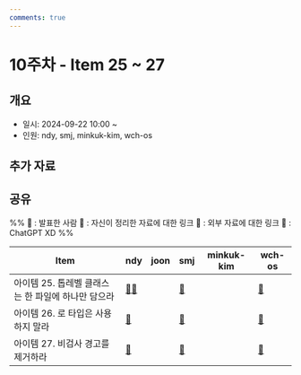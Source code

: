 ```yaml
---
comments: true
---
```

# 10주차 - Item 25 ~ 27

## 개요

- 일시: 2024-09-22 10:00 ~ 
- 인원: ndy, smj, minkuk-kim, wch-os

## 추가 자료


## 공유
%% 
📢 : 발표한 사람
📄 : 자신이 정리한 자료에 대한 링크
🔗 : 외부 자료에 대한 링크
🤖 : ChatGPT XD
%%

| Item                           | ndy                                  | joon | smj | minkuk-kim | wch-os |
| ------------------------------ | ------------------------------------ | ---- | --- | ---------- | ------ |
| 아이템 25. 톱레벨 클래스는 한 파일에 하나만 담으라 | [📄🤖](docs/chapter04/item25/ndy.md) |      | [📄](https://shinminjin.github.io/posts/item25/) |            | [📄](https://cute-boron-dfb.notion.site/25-10855147198080afa30fd36163d7d13b) |
| 아이템 26. 로 타입은 사용하지 말라          | [🔗](docs/chapter05/item26/ndy.md)   |      | [📄](https://shinminjin.github.io/posts/item26/) |            | [📄](https://cute-boron-dfb.notion.site/26-10855147198080cf8ec7e4206bea5145) |
| 아이템 27. 비검사 경고를 제거하라           | [📄](docs/chapter05/item27/ndy.md)   |      | [📄](https://shinminjin.github.io/posts/item27/) |            | [📄](https://cute-boron-dfb.notion.site/27-372f96c2de9a4e5fb236eb1295d6b10b) |
